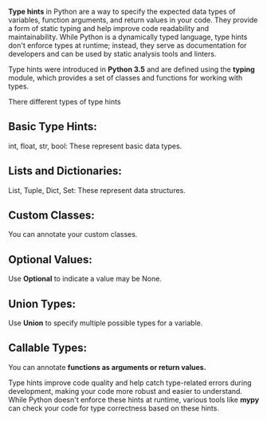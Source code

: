**Type hints** in Python are a way to specify the expected data types of variables, function arguments, and return values in your code. They provide a form of static typing and help improve code readability and maintainability. While Python is a dynamically typed language, type hints don't enforce types at runtime; instead, they serve as documentation for developers and can be used by static analysis tools and linters.

Type hints were introduced in **Python 3.5** and are defined using the **typing** module, which provides a set of classes and functions for working with types.

There different types of type hints

## Basic Type Hints:
int, float, str, bool: These represent basic data types.

## Lists and Dictionaries:
List, Tuple, Dict, Set: These represent data structures.

## Custom Classes:
You can annotate your custom classes.

## Optional Values:
Use **Optional** to indicate a value may be None.

## Union Types:
Use **Union** to specify multiple possible types for a variable.

## Callable Types:
You can annotate **functions as arguments or return values.**


Type hints improve code quality and help catch type-related errors during development, making your code more robust and easier to understand. While Python doesn't enforce these hints at runtime, various tools like **mypy** can check your code for type correctness based on these hints.
